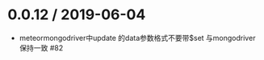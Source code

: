 0.0.12 / 2019-06-04
===================

  * meteormongodriver中update 的data参数格式不要带$set 与mongodriver保持一致 #82